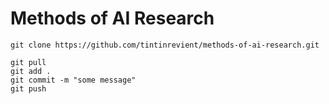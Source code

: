 # Methods of AI Research

```
git clone https://github.com/tintinrevient/methods-of-ai-research.git
```

```
git pull
git add .
git commit -m "some message"
git push
```
